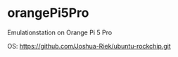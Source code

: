 # orangePi5Pro
Emulationstation on Orange Pi 5 Pro

OS: https://github.com/Joshua-Riek/ubuntu-rockchip.git
